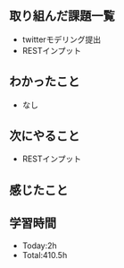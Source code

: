 ## 取り組んだ課題一覧
- twitterモデリング提出
- RESTインプット
## わかったこと
- なし
## 次にやること
- RESTインプット
## 感じたこと

  
## 学習時間
- Today:2h
- Total:410.5h
